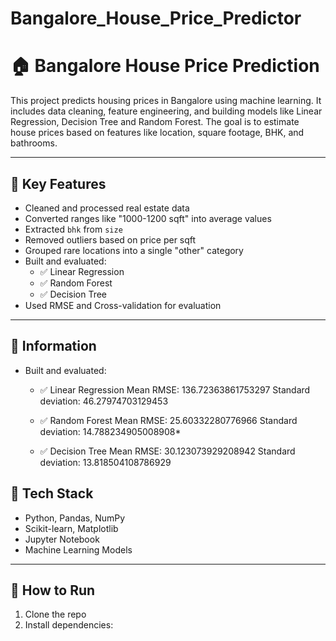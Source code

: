 # Bangalore_House_Price_Predictor
# 🏠 Bangalore House Price Prediction

This project predicts housing prices in Bangalore using machine learning. It includes data cleaning, feature engineering, and building models like Linear Regression, Decision Tree and Random Forest. The goal is to estimate house prices based on features like location, square footage, BHK, and bathrooms.

---

## 📌 Key Features

- Cleaned and processed real estate data
- Converted ranges like "1000-1200 sqft" into average values
- Extracted `bhk` from `size`
- Removed outliers based on price per sqft
- Grouped rare locations into a single "other" category
- Built and evaluated:
  - ✅ Linear Regression
  - ✅ Random Forest 
  - ✅ Decision Tree 
- Used RMSE and Cross-validation for evaluation

---
## 📌 Information
- Built and evaluated:
  - ✅ Linear Regression
        Mean RMSE: 136.72363861753297
        Standard deviation: 46.27974703129453
    
  - ✅ Random Forest 
        Mean RMSE: 25.60332280776966
        Standard deviation: 14.788234905008908*
    
  - ✅ Decision Tree
        Mean RMSE: 30.123073929208942
        Standard deviation: 13.818504108786929

## 🔧 Tech Stack

- Python, Pandas, NumPy
- Scikit-learn, Matplotlib
- Jupyter Notebook
- Machine Learning Models 

---

## 🚀 How to Run

1. Clone the repo
2. Install dependencies:
